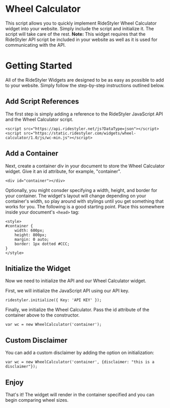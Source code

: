# Wheel Calculator
This script allows you to quickly implement RideStyler Wheel Calculator widget into your website. Simply include the script and initialize it. The script will take care of the rest.
**Note:** This widget requires that the RideStyler API script be included in your website as well as it is used for communicating with the API.
# Getting Started
All of the RideStyler Widgets are designed to be as easy as possible to add to your website. Simply follow the step-by-step instructions outlined below.
## Add Script References
The first step is simply adding a reference to the RideStyler JavaScript API and the Wheel Calculator script.
```
<script src="https://api.ridestyler.net/js?DataType=json"></script>
<script src="https://static.ridestyler.com/widgets/wheel-calculator/1.0/js/wc-min.js"></script>
```
## Add a Container
Next, create a container div in your document to store the Wheel Calculator widget. Give it an id attribute, for example, "container".
```
<div id="container"></div>
```
Optionally, you might consder specifying a width, height, and border for your container. The widget's layout will change depending on your container's width, so play around with stylings until you get something that works for you. The following is a good starting point. Place this somewhere inside your document's `<head>` tag:
```
<style>
#container {
	width: 600px;
	height: 800px;
	margin: 0 auto;
	border: 1px dotted #CCC;
}
</style>
```
## Initialize the Widget
Now we need to initialize the API and our Wheel Calculator widget.

First, we will initialize the JavaScript API using our API key.
```
ridestyler.initialize({ Key: 'API KEY' });
```

Finally, we initialize the Wheel Calculator. Pass the id attribute of the container above to the constructor.
```
var wc = new WheelCalculator('container');
```
## Custom Disclaimer
You can add a custom disclaimer by adding the option on initialization:
```
var wc = new WheelCalculator('container', {disclaimer: "this is a disclaimer"});
```
## Enjoy
That's it! The widget will render in the container specified and you can begin comparing wheel sizes.
